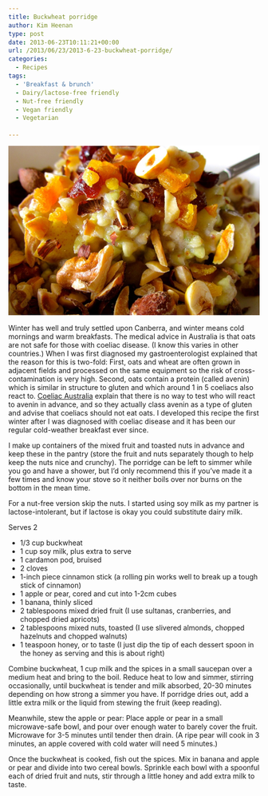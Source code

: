 ```yaml
---
title: Buckwheat porridge
author: Kim Heenan
type: post
date: 2013-06-23T10:11:21+00:00
url: /2013/06/23/2013-6-23-buckwheat-porridge/
categories:
  - Recipes
tags:
  - 'Breakfast & brunch'
  - Dairy/lactose-free friendly
  - Nut-free friendly
  - Vegan friendly
  - Vegetarian

---
```


![](buckwheat-porridge.jpg)

Winter has well and truly settled upon Canberra, and winter means cold mornings and warm breakfasts. The medical advice in Australia is that oats are not safe for those with coeliac disease. (I know this varies in other countries.) When I was first diagnosed my gastroenterologist explained that the reason for this is two-fold: First, oats and wheat are often grown in adjacent fields and processed on the same equipment so the risk of cross-contamination is very high. Second, oats contain a protein (called avenin) which is similar in structure to gluten and which around 1 in 5 coeliacs also react to. [Coeliac Australia][coeliac-australia] explain that there is no way to test who will react to avenin in advance, and so they actually class avenin as a type of gluten and advise that coeliacs should not eat oats. I developed this recipe the first winter after I was diagnosed with coeliac disease and it has been our regular cold-weather breakfast ever since.

<!--more-->

I make up containers of the mixed fruit and toasted nuts in advance and keep these in the pantry (store the fruit and nuts separately though to help keep the nuts nice and crunchy). The porridge can be left to simmer while you go and have a shower, but I’d only recommend this if you’ve made it a few times and know your stove so it neither boils over nor burns on the bottom in the mean time.

For a nut-free version skip the nuts. I started using soy milk as my partner is lactose-intolerant, but if lactose is okay you could substitute dairy milk.

Serves 2

  * 1/3 cup buckwheat
  * 1 cup soy milk, plus extra to serve
  * 1 cardamon pod, bruised
  * 2 cloves
  * 1-inch piece cinnamon stick (a rolling pin works well to break up a tough stick of cinnamon) 
  * 1 apple or pear, cored and cut into 1-2cm cubes
  * 1 banana, thinly sliced
  * 2 tablespoons mixed dried fruit (I use sultanas, cranberries, and chopped dried apricots) 
  * 2 tablespoons mixed nuts, toasted (I use slivered almonds, chopped hazelnuts and chopped walnuts)
  * 1 teaspoon honey, or to taste (I just dip the tip of each dessert spoon in the honey as serving and this is about right) 

Combine buckwheat, 1 cup milk and the spices in a small saucepan over a medium heat and bring to the boil. Reduce heat to low and simmer, stirring occasionally, until buckwheat is tender and milk absorbed, 20-30 minutes depending on how strong a simmer you have. If porridge dries out, add a little extra milk or the liquid from stewing the fruit (keep reading).

Meanwhile, stew the apple or pear: Place apple or pear in a small microwave-safe bowl, and pour over enough water to barely cover the fruit. Microwave for 3-5 minutes until tender then drain. (A ripe pear will cook in 3 minutes, an apple covered with cold water will need 5 minutes.)

Once the buckwheat is cooked, fish out the spices. Mix in banana and apple or pear and divide into two cereal bowls. Sprinkle each bowl with a spoonful each of dried fruit and nuts, stir through a little honey and add extra milk to taste.

[coeliac-australia]: http://www.coeliac.org.au/coeliac-disease/faq.html
